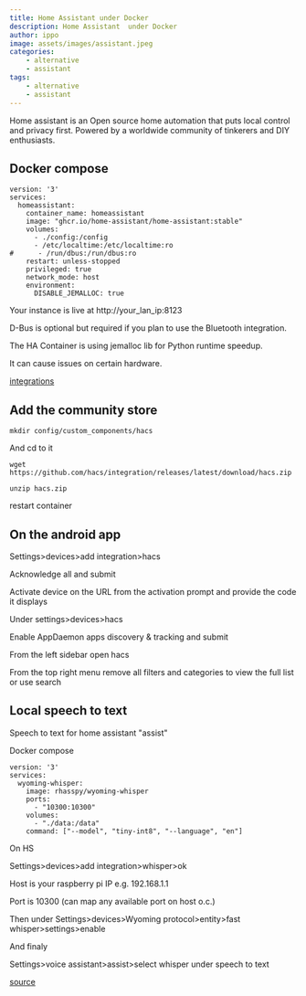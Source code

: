 ```yaml
---
title: Home Assistant under Docker
description: Home Assistant  under Docker
author: ippo
image: assets/images/assistant.jpeg
categories:
    - alternative
    - assistant 
tags:
    - alternative
    - assistant 
---
```


Home assistant is an Open source home automation that puts local control and privacy first. Powered by a worldwide community of tinkerers and DIY enthusiasts.

## Docker compose 
```
version: '3'
services:
  homeassistant:
    container_name: homeassistant
    image: "ghcr.io/home-assistant/home-assistant:stable"
    volumes:
      - ./config:/config
      - /etc/localtime:/etc/localtime:ro
#      - /run/dbus:/run/dbus:ro
    restart: unless-stopped
    privileged: true
    network_mode: host
    environment:
      DISABLE_JEMALLOC: true
```


Your instance is live at http://your_lan_ip:8123

D-Bus is optional but required if you plan to use the Bluetooth integration.

The HA Container is using jemalloc lib for Python runtime speedup.

It can cause issues on certain hardware.

[integrations](https://www.home-assistant.io/integrations/#all)

## Add the community store

`mkdir config/custom_components/hacs`

And cd to it

`wget https://github.com/hacs/integration/releases/latest/download/hacs.zip`

`unzip hacs.zip`

restart container

## On the android app

Settings>devices>add integration>hacs

Acknowledge all and submit

Activate device on the URL from the activation prompt and provide the code it displays

Under settings>devices>hacs

Enable AppDaemon apps discovery & tracking and submit

From the left sidebar open hacs

From the top right menu remove all filters and categories to view the full list or use search

## Local speech to text

Speech to text for home assistant "assist"

Docker compose

```
version: '3'
services:
  wyoming-whisper:
    image: rhasspy/wyoming-whisper
    ports:
      - "10300:10300"
    volumes:
      - "./data:/data"
    command: ["--model", "tiny-int8", "--language", "en"]
```

On HS

Settings>devices>add integration>whisper>ok

Host is your raspberry pi IP e.g. 192.168.1.1

Port is 10300 (can map any available port on host o.c.)

Then under Settings>devices>Wyoming protocol>entity>fast whisper>settings>enable

And finaly

Settings>voice assistant>assist>select whisper under speech to text

[source](https://www.home-assistant.io/installation/linux#docker-compose)

